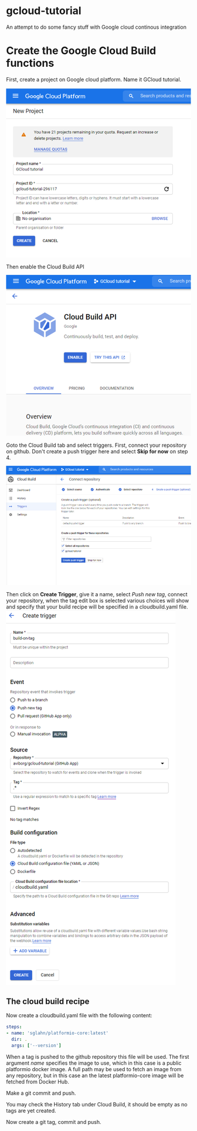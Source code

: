 # gcloud-tutorial
An attempt to do some fancy stuff with Google cloud continous integration

# Create the Google Cloud Build functions
First, create a project on Google cloud platform. Name it GCloud tutorial.

![New project](img/new_project.png)

Then enable the Cloud Build API

![Cloud Build API](img/cloud_build_api.png)

Goto the Cloud Build tab and select triggers. First, connect your repository on github. Don't create a push trigger here and select **Skip for now** on step 4.

![Connect Repository](img/connect_repository.png)

Then click on **Create Trigger**, give it a name, select *Push new tag*, connect your repository, when the tag edit box is selected various choices will show and specify that your build recipe will be specified in a cloudbuild.yaml file.
![Create Trigger](img/create_trigger.png)

## The cloud build recipe
Now create a cloudbuild.yaml file with the following content:
```yaml
steps:
- name: 'sglahn/platformio-core:latest'  
  dir: .
  args: ['--version']
```
When a tag is pushed to the github repository this file will be used. The first argument *name* specifies the image to use, which in this case is a public platformio docker image. A full path may be used to fetch an image from any repository, but in this case an the latest platformio-core image will be fetched from Docker Hub.

Make a git commit and push.

You may check the History tab under Cloud Build, it should be empty as no tags are yet created.

Now create a git tag, commit and push.
